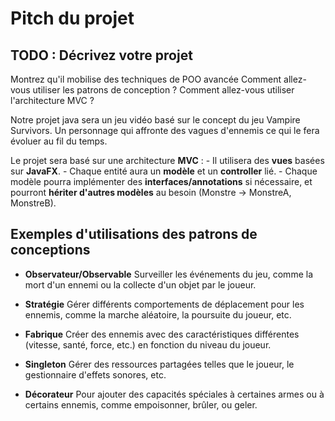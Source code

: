 # Pitch du projet

## TODO : Décrivez votre projet
Montrez qu'il mobilise des techniques de POO avancée
Comment allez-vous utiliser les patrons de conception ?
Comment allez-vous utiliser l'architecture MVC ?

Notre projet java sera un jeu vidéo basé sur le concept du jeu Vampire Survivors.
Un personnage qui affronte des vagues d'ennemis ce qui le fera évoluer au fil du temps.

Le projet sera basé sur une architecture **MVC** : 
    - Il utilisera des **vues** basées sur **JavaFX**. 
    - Chaque entité aura un **modèle** et un **controller** lié. 
    - Chaque modèle pourra implémenter des **interfaces/annotations** si nécessaire, et pourront **hériter d'autres modèles** au besoin (Monstre -> MonstreA, MonstreB).

## Exemples d'utilisations des patrons de conceptions

* **Observateur/Observable**
Surveiller les événements du jeu, comme la mort d'un ennemi ou la collecte d'un objet par le joueur.

* **Stratégie**
 Gérer différents comportements de déplacement pour les ennemis, comme la marche aléatoire, la poursuite du joueur, etc.
* **Fabrique**
 Créer des ennemis avec des caractéristiques différentes (vitesse, santé, force, etc.) en fonction du niveau du joueur.

* **Singleton**
Gérer des ressources partagées telles que le joueur, le gestionnaire d'effets sonores, etc.

* **Décorateur**
Pour ajouter des capacités spéciales à certaines armes ou à certains ennemis, comme empoisonner, brûler, ou geler.